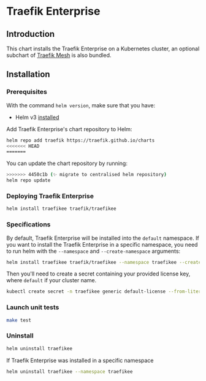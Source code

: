 # Traefik Enterprise

## Introduction

This chart installs the Traefik Enterprise on a Kubernetes cluster, an optional subchart of [Traefik Mesh](https://github.com/traefik/mesh-helm-chart) is also bundled.

## Installation

### Prerequisites

With the command `helm version`, make sure that you have:
- Helm v3 [installed](https://helm.sh/docs/intro/install/)

Add Traefik Enterprise's chart repository to Helm:

```bash
helm repo add traefik https://traefik.github.io/charts
<<<<<<< HEAD
=======
```

You can update the chart repository by running:

```bash
>>>>>>> 4450c1b (✨ migrate to centralised helm repository)
helm repo update
```

### Deploying Traefik Enterprise

```bash
helm install traefikee traefik/traefikee
```

### Specifications

By default, Traefik Enterprise will be installed into the `default` namespace. If you want to install the Traefik Enterprise in a specific namespace, you need to run helm with the `--namespace` and `--create-namespace` arguments:
```bash
helm install traefikee traefik/traefikee --namespace traefikee --create-namespace
```

Then you'll need to create a secret containing your provided license key, where `default` if your cluster name.
```bash
kubectl create secret -n traefikee generic default-license --from-literal=license=xxxxxxx
```

### Launch unit tests

```bash
make test
```

### Uninstall

```bash
helm uninstall traefikee
```
If Traefik Enterprise was installed in a specific namespace

```bash
helm uninstall traefikee --namespace traefikee
```
